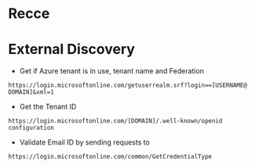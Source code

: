 # Recce

# External Discovery
- Get if Azure tenant is in use, tenant name and Federation
```
https://login.microsoftonline.com/getuserrealm.srf?login==[USERNAME@ DOMAIN]&xml=1
```

- Get the Tenant ID
```
https://login.microsoftonline.com/[DOMAIN]/.well-known/openid configuration
```

- Validate Email ID by sending requests to
```
https://login.microsoftonline.com/common/GetCredentialType
```
